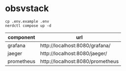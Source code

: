 # obsvstack

```
cp .env.example .env
nerdctl compose up -d
```

| component | url |
| --- | --- |
| grafana | http://localhost:8080/grafana/ |
| jaeger | http://localhost:8080/jaeger/ |
| prometheus | http://localhost:8080/prometheus |
